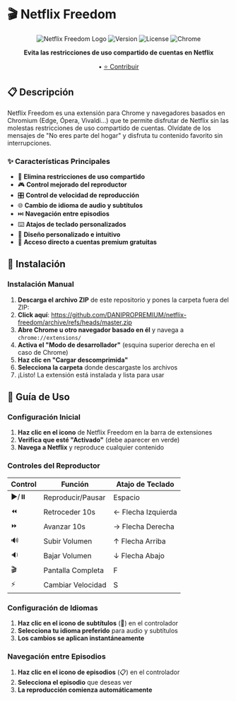 # 🎬 Netflix Freedom

<div align="center">

![Netflix Freedom Logo](https://img.shields.io/badge/Netflix-Freedom-red?style=for-the-badge&logo=netflix)
![Version](https://img.shields.io/badge/version-1.0.0-blue?style=for-the-badge)
![License](https://img.shields.io/badge/license-MIT-green?style=for-the-badge)
![Chrome](https://img.shields.io/badge/platform-Chrome-yellow?style=for-the-badge&logo=google-chrome)

**Evita las restricciones de uso compartido de cuentas en Netflix**

• [⭐ Contribuir](#contribuir)

</div>

## 📋 Descripción

Netflix Freedom es una extensión para Chrome y navegadores basados en Chromium (Edge, Ópera, Vivaldi...) que te permite disfrutar de Netflix sin las molestas restricciones de uso compartido de cuentas. Olvídate de los mensajes de "No eres parte del hogar" y disfruta tu contenido favorito sin interrupciones.

### ✨ Características Principales

- 🚫 **Elimina restricciones de uso compartido**
- 🎮 **Control mejorado del reproductor**
- 🎛️ **Control de velocidad de reproducción**
- 🌐 **Cambio de idioma de audio y subtítulos**
- ⏭️ **Navegación entre episodios**
- ⌨️ **Atajos de teclado personalizados**
- 🎨 **Diseño personalizado e intuitivo**
- 📱 **Acceso directo a cuentas premium gratuitas**

## 🚀 Instalación

### Instalación Manual

1. **Descarga el archivo ZIP** de este repositorio y pones la carpeta fuera del ZIP:
2. **Click aquí**: https://github.com/DANIPROPREMIUM/netflix-freedom/archive/refs/heads/master.zip
3. **Abre Chrome u otro navegador basado en él** y navega a `chrome://extensions/`
4. **Activa el "Modo de desarrollador"** (esquina superior derecha en el caso de Chrome)
5. **Haz clic en "Cargar descomprimida"**
6. **Selecciona la carpeta** donde descargaste los archivos
7. ¡Listo! La extensión está instalada y lista para usar

## 📖 Guía de Uso

### Configuración Inicial

1. **Haz clic en el icono** de Netflix Freedom en la barra de extensiones
2. **Verifica que esté "Activado"** (debe aparecer en verde)
3. **Navega a Netflix** y reproduce cualquier contenido

### Controles del Reproductor

| Control | Función | Atajo de Teclado |
|---------|---------|------------------|
| ▶️/⏸️ | Reproducir/Pausar | Espacio |
| ⏪ | Retroceder 10s | ← Flecha Izquierda |
| ⏩ | Avanzar 10s | → Flecha Derecha |
| 🔊 | Subir Volumen | ↑ Flecha Arriba |
| 🔉 | Bajar Volumen | ↓ Flecha Abajo |
| 🎬 | Pantalla Completa | F |
| ⚡ | Cambiar Velocidad | S |

### Configuración de Idiomas

1. **Haz clic en el icono de subtítulos** (📝) en el controlador
2. **Selecciona tu idioma preferido** para audio y subtítulos
3. **Los cambios se aplican instantáneamente**

### Navegación entre Episodios

1. **Haz clic en el icono de episodios** (📋) en el controlador
2. **Selecciona el episodio** que deseas ver
3. **La reproducción comienza automáticamente**

